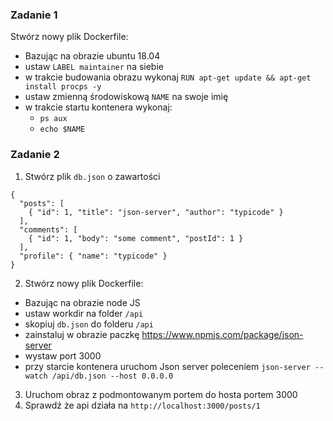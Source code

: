 ### Zadanie 1
Stwórz nowy plik Dockerfile:
* Bazując na obrazie ubuntu 18.04 
* ustaw `LABEL maintainer` na siebie
* w trakcie budowania obrazu wykonaj `RUN apt-get update && apt-get install procps -y`
* ustaw zmienną środowiskową `NAME` na swoje imię
* w trakcie startu kontenera wykonaj:
    * `ps aux`
    * `echo $NAME`

### Zadanie 2 
1. Stwórz plik `db.json` o zawartości
```
{
  "posts": [
    { "id": 1, "title": "json-server", "author": "typicode" }
  ],
  "comments": [
    { "id": 1, "body": "some comment", "postId": 1 }
  ],
  "profile": { "name": "typicode" }
}
```
2. Stwórz nowy plik Dockerfile:
* Bazując na obrazie node JS
* ustaw workdir na folder `/api`
* skopiuj `db.json` do folderu `/api`
* zainstaluj w obrazie paczkę https://www.npmjs.com/package/json-server
* wystaw port 3000
* przy starcie kontenera uruchom Json server poleceniem `json-server --watch /api/db.json --host 0.0.0.0`
3. Uruchom obraz z podmontowanym portem do hosta portem 3000
4. Sprawdź że api działa na `http://localhost:3000/posts/1`
